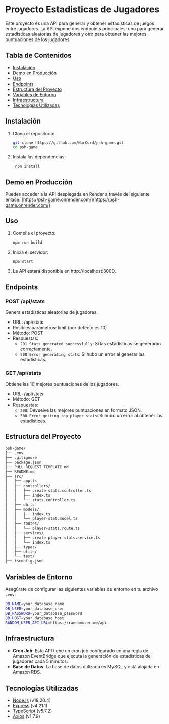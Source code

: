 # Proyecto Estadisticas de Jugadores

Este proyecto es una API para generar y obtener estadísticas de juegos entre jugadores. La API expone dos endpoints principales: uno para generar estadísticas aleatorias de jugadores y otro para obtener las mejores puntuaciones de los jugadores.

## Tabla de Contenidos

- [Instalación](#instalación)
- [Demo en Producción](#demo-en-producción)
- [Uso](#uso)
- [Endpoints](#endpoints)
- [Estructura del Proyecto](#estructura-del-proyecto)
- [Variables de Entorno](#variables-de-entorno)
- [Infraestructura](#infraestructura)
- [Tecnologías Utilizadas](#tecnologías-utilizadas)

## Instalación

1. Clona el repositorio:
   ```sh
   git clone https://github.com/NurCord/psh-game.git
   cd psh-game
   ```
1. Instala las dependencias:
   ```sh
    npm install
   ```

## Demo en Producción

Puedes acceder a la API desplegada en Render a través del siguiente enlace: [https://psh-game.onrender.com/](https://psh-game.onrender.com/)

## Uso

1. Compila el proyecto:

   ```sh
   npm run build
   ```

2. Inicia el servidor:

   ```sh
   npm start
   ```

3. La API estará disponible en http://localhost:3000.

## Endpoints

### POST /api/stats

Genera estadísticas aleatorias de jugadores.

- URL: /api/stats
- Posibles parámetros: limit (por defecto es 10)
- Método: POST
- Respuestas:
  - `201 Stats generated successfully`: Si las estadísticas se generaron correctamente.
  - `500 Error generating stats`: Si hubo un error al generar las estadísticas.

### GET /api/stats

Obtiene las 10 mejores puntuaciones de los jugadores.

- URL: /api/stats
- Método: GET
- Respuestas:
  - `200`: Devuelve las mejores puntuaciones en formato JSON.
  - `500 Error getting top player stats`: Si hubo un error al obtener las estadísticas.

## Estructura del Proyecto

```sh
psh-game/
├── .env
├── .gitignore
├── package.json
├── PULL_REQUEST_TEMPLATE.md
├── README.md
├── src/
│   ├── app.ts
│   ├── controllers/
│   │   ├── create-stats.controller.ts
│   │   ├── index.ts
│   │   └── stats.controller.ts
│   ├── db.ts
│   ├── models/
│   │   ├── index.ts
│   │   └── player-stat.model.ts
│   ├── routes/
│   │   └── player-stats.route.ts
│   ├── services/
│   │   ├── create-player-stats.service.ts
│   │   └── index.ts
│   ├── types/
│   ├── utils/
│   └── test/
├── tsconfig.json
```

## Variables de Entorno

Asegúrate de configurar las siguientes variables de entorno en tu archivo `.env`:

```sh
DB_NAME=your_database_name
DB_USER=your_database_user
DB_PASSWORD=your_database_password
DB_HOST=your_database_host
RANDOM_USER_API_URL=https://randomuser.me/api
```

## Infraestructura

- **Cron Job**: Esta API tiene un cron job configurado en una regla de Amazon EventBridge que ejecuta la generación de estadísticas de jugadores cada 5 minutos.
- **Base de Datos**: La base de datos utilizada es MySQL y está alojada en Amazon RDS.

## Tecnologías Utilizadas

- [Node.js](https://nodejs.org/en/) (v18.20.4)
- [Express](https://expressjs.com/) (v4.21.1)
- [TypeScript](https://www.typescriptlang.org/) (v5.7.2)
- [Axios](https://axios-http.com/docs/intro) (v1.7.9)
